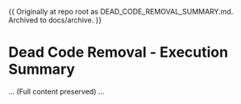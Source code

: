 <!-- MOVED FROM REPO ROOT ON 2025-10-21 -->

{{ Originally at repo root as DEAD_CODE_REMOVAL_SUMMARY.md. Archived to docs/archive. }}

# Dead Code Removal - Execution Summary

... (Full content preserved) ...
